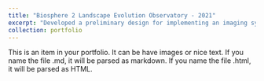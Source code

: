 ```yaml
---
title: "Biosphere 2 Landscape Evolution Observatory - 2021"
excerpt: "Developed a preliminary design for implementing an imaging system to a gantry at the Landscape Evolution Observatory. The design was included in an Equipment Enhancement Fund proposal that was later funded in the amount of $137,938. <br>University of Arizona, Oracle, Arizona, USA<br/><img src='/images/B2_leo.jpg'>"
collection: portfolio
---
```


This is an item in your portfolio. It can be have images or nice text. If you name the file .md, it will be parsed as markdown. If you name the file .html, it will be parsed as HTML. 
